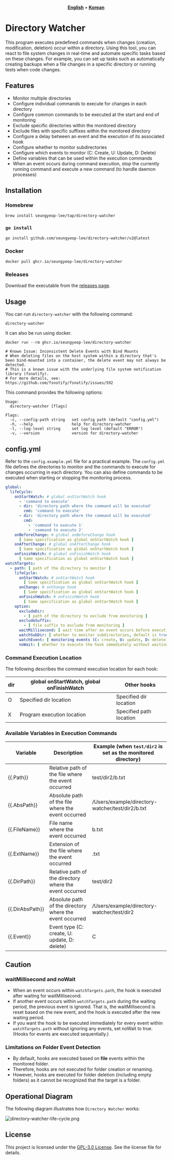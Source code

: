<p align="center">
    <a href="README.md"><b>English</b></a> •
    <a href="README.ko.md"><b>Korean</b></a>
</p>

# Directory Watcher

This program executes predefined commands when changes (creation, modification, deletion) occur within a directory.
Using this tool, you can react to file system changes in real-time and automate specific tasks based on these changes.
For example, you can set up tasks such as automatically creating backups when a file changes in a specific directory or running tests when code changes.

## Features

- Monitor multiple directories
- Configure individual commands to execute for changes in each directory
- Configure common commands to be executed at the start and end of monitoring
- Exclude specific directories within the monitored directory
- Exclude files with specific suffixes within the monitored directory
- Configure a delay between an event and the execution of its associated hook
- Configure whether to monitor subdirectories
- Configure which events to monitor (C: Create, U: Update, D: Delete)
- Define variables that can be used within the execution commands
- When an event occurs during command execution, stop the currently running command and execute a new command (to handle daemon processes)

## Installation

### Homebrew

```shell
brew install seungyeop-lee/tap/directory-watcher
```

### `go install`

```shell
go install github.com/seungyeop-lee/directory-watcher/v2@latest
```

### Docker

```shell
docker pull ghcr.io/seungyeop-lee/directory-watcher
```

### Releases

Download the executable from the [releases page](https://github.com/seungyeop-lee/directory-watcher/releases/latest).

## Usage

You can run `directory-watcher` with the following command:

```shell
directory-watcher
```

It can also be run using docker.

```shell
docker run --rm ghcr.io/seungyeop-lee/directory-watcher

# Known Issue: Inconsistent Delete Events with Bind Mounts
# When deleting files on the host system within a directory that's been bind-mounted into a container, the delete event may not always be detected. 
# This is a known issue with the underlying file system notification library (fsnotify).
# For more details, see: https://github.com/fsnotify/fsnotify/issues/592
```

This command provides the following options:

```shell
Usage:
  directory-watcher [flags]

Flags:
  -c, --config-path string   set config path (default "config.yml")
  -h, --help                 help for directory-watcher
  -l, --log-level string     set log level (default "ERROR")
  -v, --version              version for directory-watcher
```

## config.yml

Refer to the `config.example.yml` file for a practical example.
The `config.yml` file defines the directories to monitor and the commands to execute for changes occurring in each directory.
You can also define commands to be executed when starting or stopping the monitoring process.

```yaml
global:
  lifeCycle:
    onStartWatch: # global onStartWatch hook
      - 'command to execute'
      - dir: 'directory path where the command will be executed'
        cmd: 'command to execute'
      - dir: 'directory path where the command will be executed'
        cmd:
          - 'command to execute 1'
          - 'command to execute 2'
    onBeforeChange: # global onBeforeChange hook
      [ Same specification as global onStartWatch hook ]
    onAfterChange: # global onAfterChange hook
      [ Same specification as global onStartWatch hook ]
    onFinishWatch: # global onFinishWatch hook
      [ Same specification as global onStartWatch hook ]
watchTargets:
  - path: [ path of the directory to monitor ]
    lifeCycle:
      onStartWatch: # onStartWatch hook
        [ Same specification as global onStartWatch hook ]
      onChange: # onChange hook
        [ Same specification as global onStartWatch hook ]
      onFinishWatch: # onFinishWatch hook
        [ Same specification as global onStartWatch hook ]
    option:
      excludeDir:
        - [ path of the directory to exclude from monitoring ]
      excludeSuffix:
        - [ file suffix to exclude from monitoring ]
      waitMillisecond: [ wait time after an event occurs before executing the hook, default is 100 ]
      watchSubDir: [ whether to monitor subdirectories, default is true ]
      watchEvent: [ monitoring events (C: create, U: update, D: delete), default is "CUD" ]
      noWait: [ whether to execute the hook immediately without waiting after an event occurs, default is false ]
```

### Command Execution Location

The following describes the command execution location for each hook:

| dir | global onStartWatch, global onFinishWatch | Other hooks             |
|-----|-------------------------------------------|-------------------------|
| O   | Specified dir location                    | Specified dir location  |
| X   | Program execution location                | Specified path location |

### Available Variables in Execution Commands

| Variable        | Description                                             | Example (when `test/dir2` is set as the monitored directory) |
|-----------------|---------------------------------------------------------|--------------------------------------------------------------|
| {{.Path}}       | Relative path of the file where the event occurred      | test/dir2/b.txt                                              |
| {{.AbsPath}}    | Absolute path of the file where the event occurred      | /Users/example/directory-watcher/test/dir2/b.txt             |
| {{.FileName}}   | File name where the event occurred                      | b.txt                                                        |
| {{.ExtName}}    | Extension of the file where the event occurred          | .txt                                                         |
| {{.DirPath}}    | Relative path of the directory where the event occurred | test/dir2                                                    |
| {{.DirAbsPath}} | Absolute path of the directory where the event occurred | /Users/example/directory-watcher/test/dir2                   |
| {{.Event}}      | Event type (C: create, U: update, D: delete)            | C                                                            |

## Caution

### waitMillisecond and noWait

- When an event occurs within `watchTargets.path`, the hook is executed after waiting for waitMillisecond.
- If another event occurs within `watchTargets.path` during the waiting period, the previous event is ignored. That is, the waitMillisecond is reset based on the new event, and the hook is executed after the new waiting period.
- If you want the hook to be executed immediately for every event within `watchTargets.path` without ignoring any events, set noWait to true. (Hooks for events are executed sequentially.)

### Limitations on Folder Event Detection

- By default, hooks are executed based on **file** events within the monitored folder.
- Therefore, hooks are not executed for folder creation or renaming.
- However, hooks are executed for folder deletion (including empty folders) as it cannot be recognized that the target is a folder.

## Operational Diagram

The following diagram illustrates how `Directory Watcher` works:

![directory-watcher-life-cycle.png](static/directory-watcher-life-cycle.png)

## License

This project is licensed under the [GPL-3.0 License](LICENSE). See the license file for details.
